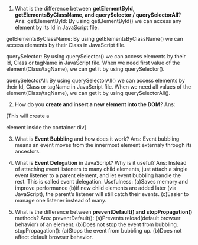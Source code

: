 1. What is the difference between **getElementById, getElementsByClassName, and querySelector / querySelectorAll**?
   Ans:
   getElementById: By using getElementById() we can access any element by its Id in JavaScript file.

getElementsByClassName: By using getElementsByClassName() we can access elements by their Class in JavaScript file.

querySelector: By using querySelector() we can access elements by their Id, Class or tagName in JavaScript file.
When we need first value of the element(Class/tagName), we can get it by using querySelector().

querySelectorAll: By using querySelectorAll() we can access elements by their Id, Class or tagName in JavaScript file.
When we need all values of the element(Class/tagName), we can get it by using querySelectorAll().

2. How do you **create and insert a new element into the DOM**?
Ans:
<body>
  <div id="container"></div>
  <script>
    let para = document.createElement("p");  
    para.textContent = "This is a new paragraph.";  
    document.getElementById("container").appendChild(para);  
  </script>
</body>
[This will create a <p> element inside the container div]

3. What is **Event Bubbling** and how does it work?
   Ans:
   Event bubbling means an event moves from the innermost element externaly through its ancestors.

4. What is **Event Delegation** in JavaScript? Why is it useful?
   Ans:
   Instead of attaching event listeners to many child elements, just attach a single event listener to a parent element, and let event bubbling handle the rest. This is called event delegation.
   Usefulness:
   (a)Saves memory and improve performance
   (b)if new child elements are added later (via JavaScript), the parent’s listener will still catch their events.
   (c)Easier to manage one listener instead of many.

5. What is the difference between **preventDefault() and stopPropagation()** methods?
   Ans:
   preventDefault():
   (a)Prevents reload(default browser behavior) of an element.
   (b)Does not stop the event from bubbling.
   stopPropagation():
   (a)Stops the event from bubbling up.
   (b)Does not affect default browser behavior.
